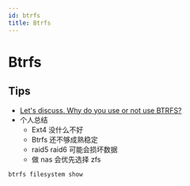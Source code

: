```yaml
---
id: btrfs
title: Btrfs
---
```


# Btrfs
## Tips

* [Let's discuss. Why do you use or not use BTRFS? ](https://www.reddit.com/r/linux/comments/61js64)
* 个人总结
  * Ext4 没什么不好
  * Btrfs 还不够成熟稳定
  * raid5 raid6 可能会损坏数据
  * 做 nas 会优先选择 zfs

```bash
btrfs filesystem show
```
